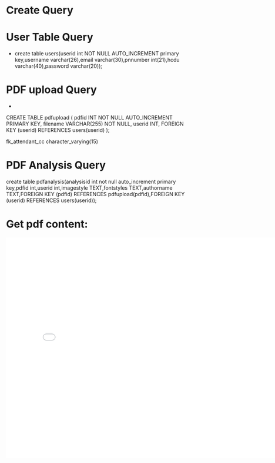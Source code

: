 # Create Query

# User Table Query
- create table users(userid int NOT NULL AUTO_INCREMENT primary key,username varchar(26),email varchar(30),pnnumber int(21),hcdu varchar(40),password varchar(20)); 

# PDF upload Query

- 
CREATE TABLE pdfupload (
    pdfid INT NOT NULL AUTO_INCREMENT PRIMARY KEY,
    filename VARCHAR(255) NOT NULL,
    userid INT,
    FOREIGN KEY (userid) REFERENCES users(userid)
);

fk_attendant_cc character_varying(15)




# PDF Analysis Query
create table pdfanalysis(analysisid int not null auto_increment primary key,pdfid int,userid int,imagestyle TEXT,fontstyles TEXT,authorname TEXT,FOREIGN KEY (pdfid) REFERENCES pdfupload(pdfid),FOREIGN KEY (userid) REFERENCES users(userid));


# Get pdf content:
<embed src="{{ url_for('static', filename='uploads/' + pdf_filename) }}" width="800" height="600" type="application/pdf">